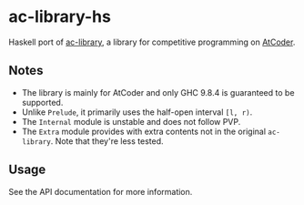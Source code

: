 # ac-library-hs

Haskell port of [ac-library](https://github.com/atcoder/ac-library), a library for competitive programming on [AtCoder](https://atcoder.jp/).

## Notes

- The library is mainly for AtCoder and only GHC 9.8.4 is guaranteed to be supported.
- Unlike `Prelude`, it primarily uses the half-open interval `[l, r)`.
- The `Internal` module is unstable and does not follow PVP.
- The `Extra` module provides with extra contents not in the original `ac-library`. Note that they're less tested.

## Usage

See the API documentation for more information.

